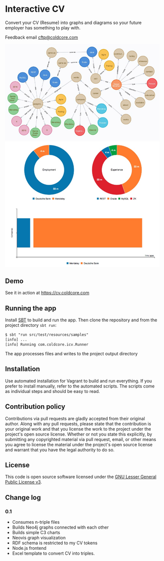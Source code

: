 # Interactive CV #

Convert your CV (Resume) into graphs and diagrams so your future employer has something to play with.

Feedback email cftp@coldcore.com


![Graph sample](files/sample-graph.jpg)
![Chart sample](files/sample-chart.jpg)

## Demo ##

See it in action at https://cv.coldcore.com

## Running the app ##

Install [SBT](http://www.scala-sbt.org) to build and run the app. Then clone the repository and from the project directory `sbt run`:

```
$ sbt "run src/test/resources/samples"
[info] ...
[info] Running com.coldcore.icv.Runner
```

The app processes files and writes to the project output directory

## Installation ##

Use automated installation for Vagrant to build and run everything. If you prefer to install manually, refer
to the automated scripts. The scripts come as individual steps and should be easy to read.

## Contribution policy ##

Contributions via pull requests are gladly accepted from their original author. Along with any pull requests, please state that the
contribution is your original work and that you license the work to the project under the project's open source license. Whether or not
you state this explicitly, by submitting any copyrighted material via pull request, email, or other means you agree to license the
material under the project's open source license and warrant that you have the legal authority to do so.

## License ##

This code is open source software licensed under the [GNU Lesser General Public License v3](http://www.gnu.org/licenses/lgpl-3.0.en.html).

## Change log ##
### 0.1 ###
* Consumes n-triple files
* Builds Neo4j graphs connected with each other
* Builds simple C3 charts
* Neovis graph visualization
* RDF schema is restricted to my CV tokens
* Node.js frontend
* Excel template to convert CV into triples.
